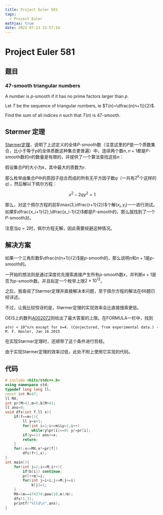 ```yaml
---
title: Project Euler 581
tags:
  - Project Euler
mathjax: true
date: 2022-07-13 22:57:14
---
```


<escape><!-- more --></escape>

# Project Euler 581

## 题目

### 47-smooth triangular numbers

A number is $p$-smooth if it has no prime factors larger than $p$.

Let $T$ be the sequence of triangular numbers, ie $T(n)=\dfrac{n(n+1)}{2}$.

Find the sum of all indices $n$ such that $T(n)$ is $47$-smooth.

## Størmer 定理

[Størmer定理](https://en.wikipedia.org/wiki/St%C3%B8rmer%27s_theorem)，说明了上述定义的全体$P$-smooth数（注意这里的$P$是一个质数集合，比小于等于$p$的全体质数这种集合更普遍）中，连续两个数$n,n+1$都是$P$-smooth数的$n$的数量是有限的，并提供了一个算法查找这些$n$：

假设集合$P$的大小为$k$，其中最大的质数为$r$.

那么枚举由集合$P$中的质因子组合而成的所有无平方因子数$q$（一共有$2^k$个这样的$q$），然后解以下佩尔方程：

$$x^2-2qy^2=1$$

那么，对这个佩尔方程的前$\max(3,\dfrac{r+1}{2})$个解$(x_i,y_i)$一一进行测试。如果$\dfrac{x_i+1}{2},\dfrac{x_i-1}{2}$都是$P$-smooth的，那么就找到了一个$P$-smooth对。

注意当$q=2$时，佩尔方程无解，因此需要规避这种情况。

## 解决方案

如果一个三角形数$\dfrac{n(n+1)}{2}$是$p$-smooth的，那么说明$n$和$n+1$是$p$-smooth的。

一开始的想法则是通过深度优先搜索直接产生所有$p$-smooth数$x$，并判断$x+1$是否为$p$-smooth数。并且拟定一个枚举上限$2\times 10^{12}$。

之后，我查阅了Størmer定理并直接解决本问题，至于佩尔方程的解法在66题已经详述。

不过，让我比较惊讶的是，Størmer定理的实现效率会比直接搜索更低。

OEIS上的数列[A002072](https://oeis.org/A002072)则给出了最大答案的上限。在FORMULA一栏中，找到

```
a(n) < 10^n/n except for n=4. (Conjectured, from experimental data.) - M. F. Hasler, Jan 16 2015
```

在实现Størmer定理时，还顺带了这个条件进行剪枝。

由于实现Størmer定理的效率过低，此处不附上使用它实现的代码。

## 代码

```C++
# include <bits/stdc++.h>
using namespace std;
typedef long long ll;
const int M=47;
ll MX;
int pr[M+4],m=0,b[M+4];
ll ans=0;
void dfs(int f,ll x){
    if(f==m+1){
        ll y=x+1;
        for(int i=1;i<=m&&y>1;i++)
            while(y%pr[i]==0) y/=pr[i];
        if(y==1) ans+=x;
        return;
    }
    for(;x<=MX;x*=pr[f])
        dfs(f+1,x);
}
int main(){
    for(int i=2;i<=M;i++){
        if(b[i]) continue;
        pr[++m]=i;
        for(int j=i+i;j<=M;j+=i)
            b[j]=1;
    }
    MX=(m==4?4374:pow(10,m)/m);
    dfs(1,1);
    printf("%lld\n",ans);
}


```
